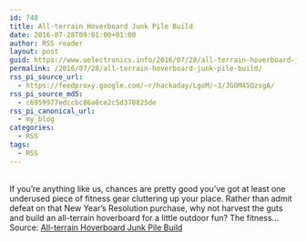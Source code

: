 ```yaml
---
id: 748
title: All-terrain Hoverboard Junk Pile Build
date: 2016-07-28T09:01:00+01:00
author: RSS reader
layout: post
guid: https://www.uelectronics.info/2016/07/28/all-terrain-hoverboard-junk-pile-build/
permalink: /2016/07/28/all-terrain-hoverboard-junk-pile-build/
rss_pi_source_url:
  - https://feedproxy.google.com/~r/hackaday/LgoM/~3/JGOM45QzsgA/
rss_pi_source_md5:
  - c6959977edccbc86a0ce2c5d378825de
rss_pi_canonical_url:
  - my_blog
categories:
  - RSS
tags:
  - RSS
---
```

&#013;  
If you’re anything like us, chances are pretty good you’ve got at least one underused piece of fitness gear cluttering up your place. Rather than admit defeat on that New Year’s Resolution purchase, why not harvest the guts and build an all-terrain hoverboard for a little outdoor fun? The fitness…&#013;  
Source: <a href="https://feedproxy.google.com/~r/hackaday/LgoM/~3/JGOM45QzsgA/" target="_blank">All-terrain Hoverboard Junk Pile Build</a>